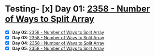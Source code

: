 # Testing- [x] **Day 01**: [2358 - Number of Ways to Split Array](./Day01/README.md)
- [x] **Day 02**: [2358 - Number of Ways to Split Array](./Day02/README.md)
- [x] **Day 03**: [2358 - Number of Ways to Split Array](./Day03/README.md)
- [x] **Day 04**: [2358 - Number of Ways to Split Array](./Day04/README.md)
- [x] **Day 05**: [2358 - Number of Ways to Split Array](./Day05/README.md)
